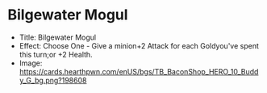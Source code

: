# Bilgewater Mogul
- Title:  Bilgewater Mogul
- Effect:  Choose One - Give a minion+2 Attack for each Goldyou've spent this turn;or +2 Health.
- Image:  https://cards.hearthpwn.com/enUS/bgs/TB_BaconShop_HERO_10_Buddy_G_bg.png?198608
